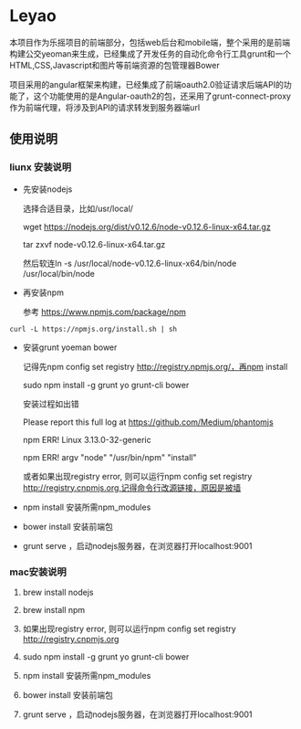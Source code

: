 # Leyao 
本项目作为乐摇项目的前端部分，包括web后台和mobile端，整个采用的是前端构建公交yeoman来生成，已经集成了开发任务的自动化命令行工具grunt和一个HTML,CSS,Javascript和图片等前端资源的包管理器Bower

项目采用的angular框架来构建，已经集成了前端oauth2.0验证请求后端API的功能了，这个功能使用的是Angular-oauth2的包，还采用了grunt-connect-proxy作为前端代理，将涉及到API的请求转发到服务器端url
## 使用说明
### liunx 安装说明
* 先安装nodejs

  选择合适目录，比如/usr/local/

  wget https://nodejs.org/dist/v0.12.6/node-v0.12.6-linux-x64.tar.gz

  tar zxvf node-v0.12.6-linux-x64.tar.gz

  然后软连ln -s /usr/local/node-v0.12.6-linux-x64/bin/node /usr/local/bin/node 

* 再安装npm

  参考 https://www.npmjs.com/package/npm

```
curl -L https://npmjs.org/install.sh | sh
```
* 安装grunt yoeman bower

  记得先npm config set registry http://registry.npmjs.org/，再npm install

  sudo npm install -g grunt yo grunt-cli bower

  安装过程如出错

    Please report this full log at https://github.com/Medium/phantomjs

    npm ERR! Linux 3.13.0-32-generic

    npm ERR! argv "node" "/usr/bin/npm" "install"

  或者如果出现registry error, 则可以运行npm config set registry http://registry.cnpmjs.org,记得命令行改源链接，原因是被墙

* npm install 安装所需npm_modules

* bower install 安装前端包

* grunt serve ，启动nodejs服务器，在浏览器打开localhost:9001

### mac安装说明
1. brew install nodejs

2. brew install npm

3. 如果出现registry error, 则可以运行npm config set registry http://registry.cnpmjs.org

4. sudo npm install -g grunt yo grunt-cli bower

5. npm install 安装所需npm_modules

6. bower install 安装前端包

7. grunt serve ，启动nodejs服务器，在浏览器打开localhost:9001






